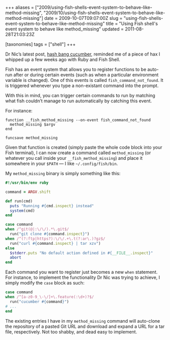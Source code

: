 +++
aliases = ["2009/using-fish-shells-event-system-to-behave-like-method-missing", "2009/10/using-fish-shells-event-system-to-behave-like-method-missing"]
date = 2009-10-07T09:07:00Z
slug = "using-fish-shells-event-system-to-behave-like-method-missing"
title = "Using Fish shell's event system to behave like method_missing"
updated = 2011-08-28T21:03:23Z

[taxonomies]
tags = ["shell"]
+++

Dr Nic’s latest post, [hash bang
cucumber](https://web.archive.org/web/20170911072928/http://drnicwilliams.com/2009/10/07/hash-bang-cucumber/), reminded
me of a piece of hax I whipped up a few weeks ago with Ruby and Fish Shell.

Fish has an event system that allows you to register functions to be auto-run after or during certain events (such as
when a particular environment variable is changed). One of this events is called `fish_command_not_found`. It is
triggered whenever you type a non-existant command into the prompt.

With this in mind, you can trigger certain commands to run by matching what fish couldn’t manage to run automatically by
catching this event.

For instance:

``` fish
function __fish_method_missing --on-event fish_command_not_found
  method_missing $argv
end

funcsave method_missing
```

Given that function is created (simply paste the whole code block into your Fish terminal), I can now create a command
called `method_missing` (or whatever you call inside your `__fish_method_missing`) and place it somewhere in your
`$PATH` — I like `~/.config/fish/bin`.

My `method_missing` binary is simply something like this:

``` ruby
#!/usr/bin/env ruby

command = ARGV.shift

def run(cmd)
  puts "Running #{cmd.inspect} instead"
  system(cmd)
end

case command
when /^git(@|:\/\/).*\.git$/
  run("git clone #{command.inspect}")
when /^(?:ftp|https?):\/\/.+\.t(?:ar\.)?gz$/
  run("curl #{command.inspect} | tar xzv")
else
  $stderr.puts "No default action defined in #{__FILE__.inspect}"
  abort
end
```

Each command you want to register just becomes a new `when`
statement. For instance, to implement the functionality Dr Nic was
trying to achieve, I simply modify the `case` block as such:

``` ruby
case command
when /^[a-z0-9_\-\/]+\.feature(:\d+)?$/
  run("cucumber #{command}")
# ...
end
```

The existing entries I have in my `method_missing` command will auto-clone the repository of a pasted Git URL and
download and expand a URL for a tar file, respectively. Not too shabby, and dead easy to implement.
